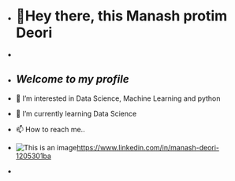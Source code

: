 - # 👋Hey there, this Manash protim Deori 
-

- ## ***Welcome to my profile***

- 👀 I’m interested in Data Science, Machine Learning and python 
- 🌱 I’m currently learning Data Science
- 📫 How to reach me..
-  ![This is an image](https://media-exp1.licdn.com/dms/image/C560BAQHaVYd13rRz3A/company-logo_200_200/0/1638831589865?e=2159024400&v=beta&t=dpaLynvZ2NeUb2hNZNXCWDXJ1R-2LkkQ-rMrfhWvNvs)https://www.linkedin.com/in/manash-deori-1205301ba
-


<!---
IllusiManaz/IllusiManaz is a ✨ special ✨ repository because its `README.md` (this file) appears on your GitHub profile.
You can click the Preview link to take a look at your changes.
--->

